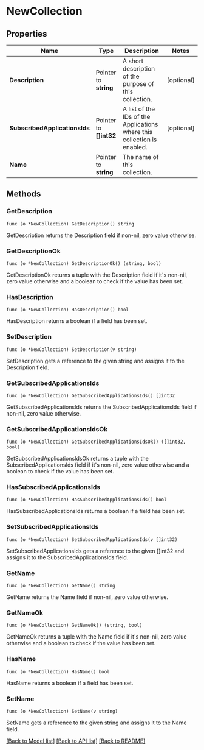 # NewCollection

## Properties

Name | Type | Description | Notes
------------ | ------------- | ------------- | -------------
**Description** | Pointer to **string** | A short description of the purpose of this collection. | [optional] 
**SubscribedApplicationsIds** | Pointer to **[]int32** | A list of the IDs of the Applications where this collection is enabled. | [optional] 
**Name** | Pointer to **string** | The name of this collection. | 

## Methods

### GetDescription

`func (o *NewCollection) GetDescription() string`

GetDescription returns the Description field if non-nil, zero value otherwise.

### GetDescriptionOk

`func (o *NewCollection) GetDescriptionOk() (string, bool)`

GetDescriptionOk returns a tuple with the Description field if it's non-nil, zero value otherwise
and a boolean to check if the value has been set.

### HasDescription

`func (o *NewCollection) HasDescription() bool`

HasDescription returns a boolean if a field has been set.

### SetDescription

`func (o *NewCollection) SetDescription(v string)`

SetDescription gets a reference to the given string and assigns it to the Description field.

### GetSubscribedApplicationsIds

`func (o *NewCollection) GetSubscribedApplicationsIds() []int32`

GetSubscribedApplicationsIds returns the SubscribedApplicationsIds field if non-nil, zero value otherwise.

### GetSubscribedApplicationsIdsOk

`func (o *NewCollection) GetSubscribedApplicationsIdsOk() ([]int32, bool)`

GetSubscribedApplicationsIdsOk returns a tuple with the SubscribedApplicationsIds field if it's non-nil, zero value otherwise
and a boolean to check if the value has been set.

### HasSubscribedApplicationsIds

`func (o *NewCollection) HasSubscribedApplicationsIds() bool`

HasSubscribedApplicationsIds returns a boolean if a field has been set.

### SetSubscribedApplicationsIds

`func (o *NewCollection) SetSubscribedApplicationsIds(v []int32)`

SetSubscribedApplicationsIds gets a reference to the given []int32 and assigns it to the SubscribedApplicationsIds field.

### GetName

`func (o *NewCollection) GetName() string`

GetName returns the Name field if non-nil, zero value otherwise.

### GetNameOk

`func (o *NewCollection) GetNameOk() (string, bool)`

GetNameOk returns a tuple with the Name field if it's non-nil, zero value otherwise
and a boolean to check if the value has been set.

### HasName

`func (o *NewCollection) HasName() bool`

HasName returns a boolean if a field has been set.

### SetName

`func (o *NewCollection) SetName(v string)`

SetName gets a reference to the given string and assigns it to the Name field.


[[Back to Model list]](../README.md#documentation-for-models) [[Back to API list]](../README.md#documentation-for-api-endpoints) [[Back to README]](../README.md)


